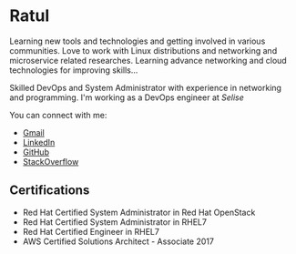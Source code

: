 # Ratul

<p class="message">
  Learning new tools and technologies and getting involved in various communities. Love to work with Linux distributions and networking and microservice related researches. Learning advance networking and cloud technologies for improving skills...
</p>

Skilled DevOps and System Administrator with experience in networking and programming. I'm working as a DevOps engineer at *Selise*

You can connect with me:

* [Gmail](ratulbasak93@gmail.com)
* [LinkedIn](http://www.linkedin.com/in/ratul-basak)
* [GitHub](https://github.com/ratulbasak)
* [StackOverflow](https://stackoverflow.com/users/8799395/ratul-basak)



## Certifications

* Red Hat Certified System Administrator in Red Hat OpenStack
* Red Hat Certified System Administrator in RHEL7
* Red Hat Certified Engineer in RHEL7
* AWS Certified Solutions Architect - Associate 2017
